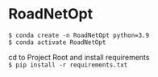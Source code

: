 # RoadNetOpt

`$ conda create -n RoadNetOpt python=3.9`  
`$ conda activate RoadNetOpt`  
  
cd to Project Root and install requirements  
`$ pip install -r requirements.txt`  
